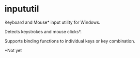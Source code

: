 # inpututil
Keyboard and Mouse\* input utility for Windows.

Detects keystrokes and mouse clicks*.

Supports binding functions to individual keys or key combination.

\*Not yet
